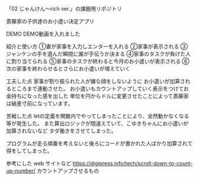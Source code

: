 「02 じゃんけん〜rich ver.」の課題用リポジトリ

斎藤家の子供達のお小遣い決定アプリ

DEMO
DEMO動画を入れました

紹介と使い方
①妻が家事を入力しエンターを入れる
②家事が表示される
③ジャンケンの手を選んだ瞬間に誰が手伝うか決まる
④家事のタスクが負けた人に割り当てられる
⑤家事のタスクが終わると今月のお小遣いが表示される
⑥次の家事を終わらせるとさらにお小遣いが増えていく


工夫した点
家事が割り振られた人が嫌な顔をしないように
お小遣いが加算されるところまで連動させた。
お小遣いもカウントアップしていく表示をつけてお金持ちになった感を出した
単位を円からドルに変更させたことによって斎藤家は破産寸前になっています。



苦戦した点
letの定義を関数内でやってしまったことにより、全然動かなくなる等が発生した。
また算出ロジックが間違えていて、こゆきちゃんにお小遣いが加算されないなど
タダ働きをさせてしまった。

プログラムが走る順番を考えないと後ろにコードが書かれた人ばかり加算されて得をしてしまった。



参考にした web サイトなど
https://digipress.info/tech/scroll-down-to-count-up-number/
カウントアップさせるもの

